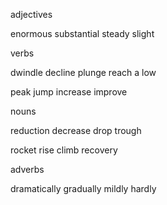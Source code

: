 adjectives

enormous
substantial
steady
slight

verbs

dwindle
decline
plunge
reach a low

peak
jump
increase
improve

nouns

reduction
decrease
drop
trough

rocket
rise
climb
recovery

adverbs

dramatically
gradually
mildly
hardly
